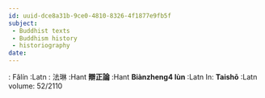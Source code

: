 ```yaml
---
id: uuid-dce8a31b-9ce0-4810-8326-4f1877e9fb5f
subject: 
 - Buddhist texts
 - Buddhism history
 - historiography
date: 
---
```


: Fǎlín :Latn
: 法琳 :Hant
**辯正論** :Hant
**Biànzheng4 lùn** :Latn
In: 
**Taishō** :Latn
volume: 52/2110
